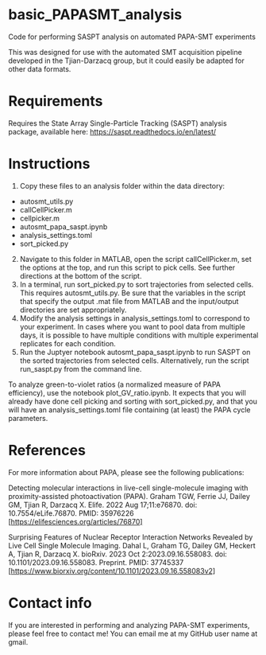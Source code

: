 # basic_PAPASMT_analysis
Code for performing SASPT analysis on automated PAPA-SMT experiments

This was designed for use with the automated SMT acquisition pipeline developed in the Tjian-Darzacq group, but it could easily be adapted for other data formats.

# Requirements
Requires the State Array Single-Particle Tracking (SASPT) analysis package, available here: https://saspt.readthedocs.io/en/latest/

# Instructions
1.	Copy these files to an analysis folder within the data directory:
- autosmt_utils.py
- callCellPicker.m
- cellpicker.m
- autosmt_papa_saspt.ipynb
- analysis_settings.toml
- sort_picked.py
2. Navigate to this folder in MATLAB, open the script callCellPicker.m, set the options at the top, and run this script to pick cells. See further directions at the bottom of the script.
3. In a terminal, run sort_picked.py to sort trajectories from selected cells. This requires autosmt_utils.py. Be sure that the variables in the script that specify the output .mat file from MATLAB and the input/output directories are set appropriately.
4. Modify the analysis settings in analysis_settings.toml to correspond to your experiment. In cases where you want to pool data from multiple days, it is possible to have multiple conditions with multiple experimental replicates for each condition.
5. Run the Juptyer notebook autosmt_papa_saspt.ipynb to run SASPT on the sorted trajectories from selected cells. Alternatively, run the script run_saspt.py from the command line.

To analyze green-to-violet ratios (a normalized measure of PAPA efficiency), use the notebook plot_GV_ratio.ipynb. It expects that you will already have done cell picking and sorting with sort_picked.py, and that you will have an analysis_settings.toml file containing (at least) the PAPA cycle parameters.

# References
For more information about PAPA, please see the following publications:

Detecting molecular interactions in live-cell single-molecule imaging with proximity-assisted photoactivation (PAPA).
Graham TGW, Ferrie JJ, Dailey GM, Tjian R, Darzacq X.
Elife. 2022 Aug 17;11:e76870. doi: 10.7554/eLife.76870.
PMID: 35976226 [https://elifesciences.org/articles/76870]

Surprising Features of Nuclear Receptor Interaction Networks Revealed by Live Cell Single Molecule Imaging.
Dahal L, Graham TG, Dailey GM, Heckert A, Tjian R, Darzacq X.
bioRxiv. 2023 Oct 2:2023.09.16.558083. doi: 10.1101/2023.09.16.558083. Preprint.
PMID: 37745337 [https://www.biorxiv.org/content/10.1101/2023.09.16.558083v2]

# Contact info
If you are interested in performing and analyzing PAPA-SMT experiments, please feel free to contact me! You can email me at my GitHub user name at gmail.

